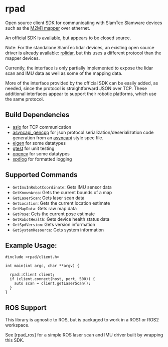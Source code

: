 # rpad
Open source client SDK for communicating with SlamTec Slamware devices such as
the [M2M1 mapper](https://www.slamtec.com/en/Lidar/Mapper) over ethernet.

An official SDK is [available](https://www.slamtec.com/en/Support#rplidar-mapper),
but appears to be closed source.

Note: For the standalone SlamTec lidar devices, an existing open source driver
is already available: [rplidar](https://github.com/Slamtec/rplidar_ros), but
this uses a different protocol than the mapper devices.

Currently, the interface is only partially implemented to expose the lidar scan
and IMU data as well as some of the mapping data.

More of the interface provided by the official SDK can be easily added, as
needed, since the protocol is straightforward JSON over TCP.  These additional
interfaces appear to support their robotic platforms, which use the same
protocol.

## Build Dependencies

- [asio](https://think-async.com/Asio/) for TCP communication
- [asyncapi_gencpp](https://github.com/hatchbed/asyncapi_gencpp) for json 
    protocol serialization/deserialization code generation from an
    [asyncapi](https://www.asyncapi.com/) style spec file.
- [eigen](https://eigen.tuxfamily.org/) for some datatypes
- [gtest](https://github.com/google/googletest) for unit testing
- [opencv](https://opencv.org/) for some datatypes
- [spdlog](https://github.com/gabime/spdlog) for formatted logging

## Supported Commands

- `GetImuInRobotCoordinate`: Gets IMU sensor data
- `GetKnownArea`: Gets the current bounds of a map
- `GetLaserScan`: Gets laser scan data
- `GetLocation`: Gets the current location estimate
- `GetMapData`: Gets raw map data
- `GetPose`: Gets the current pose estimate
- `GetRobotHealth`: Gets device health status data
- `GetSpdVersion`: Gets version information
- `GetSystemResource`: Gets system information

## Example Usage:
```
#include <rpad/client.h>

int main(int argc, char **argv) {

  rpad::Client client;
  if (client.connect(host, port, 500)) {
    auto scan = client.getLaserScan();
  }
}

```

## ROS Support

This library is agnostic to ROS, but is packaged to work in a ROS1 or ROS2
workspace.

See [rpad_ros] for a simple ROS laser scan and IMU driver built by wrapping this
SDK.